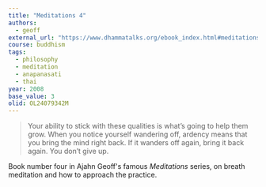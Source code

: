 ```yaml
---
title: "Meditations 4"
authors:
  - geoff
external_url: "https://www.dhammatalks.org/ebook_index.html#meditations_4"
course: buddhism
tags:
  - philosophy
  - meditation
  - anapanasati
  - thai
year: 2008
base_value: 3
olid: OL24079342M
---
```


> Your ability to stick with these qualities is what’s going to help them grow. When you notice yourself wandering off, ardency means that you bring the mind right back. If it wanders off again, bring it back again. You don’t give up. 

Book number four in Ajahn Geoff's famous _Meditations_ series, on breath meditation and how to approach the practice.

